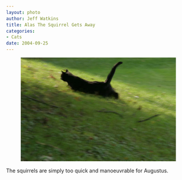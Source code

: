 ```yaml
--- 
layout: photo
author: Jeff Watkins
title: Alas The Squirrel Gets Away
categories: 
- Cats
date: 2004-09-25
---
```


<figure><img class="photo" src="/photos/augustus-3.jpg"></figure>

The squirrels are simply too quick and manoeuvrable for Augustus.

